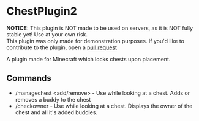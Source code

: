 # ChestPlugin2

**NOTICE:** This plugin is NOT made to be used on servers, as it is NOT fully stable yet! Use at your own risk.  
This plugin was only made for demonstration purposes. If you'd like to contribute to the plugin, open a [pull request](https://github.com/technyk/ChestPlugin2/pulls)

A plugin made for Minecraft which locks chests upon placement.

## Commands
- /managechest <add/remove> <player> - Use while looking at a chest. Adds or removes a buddy to the chest
- /checkowner - Use while looking at a chest. Displays the owner of the chest and all it's added buddies.
